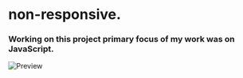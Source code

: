 # non-responsive.
### Working on this project primary focus of my work was on JavaScript.
![Preview](https://i.imgur.com/fq7yEZR.png)

